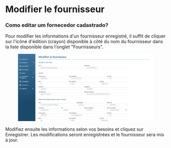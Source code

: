# Modifier le fournisseur

### Como editar um fornecedor cadastrado?

Pour modifier les informations d'un fournisseur enregistré, il suffit de cliquer sur l'icône d'édition (crayon) disponible à côté du nom du fournisseur dans la liste disponible dans l'onglet "Fournisseurs".

<figure><img src="../../../.gitbook/assets/forn-upd.png" alt=""><figcaption></figcaption></figure>

Modifiez ensuite les informations selon vos besoins et cliquez sur Enregistrer. Les modifications seront enregistrées et le fournisseur sera mis à jour.

